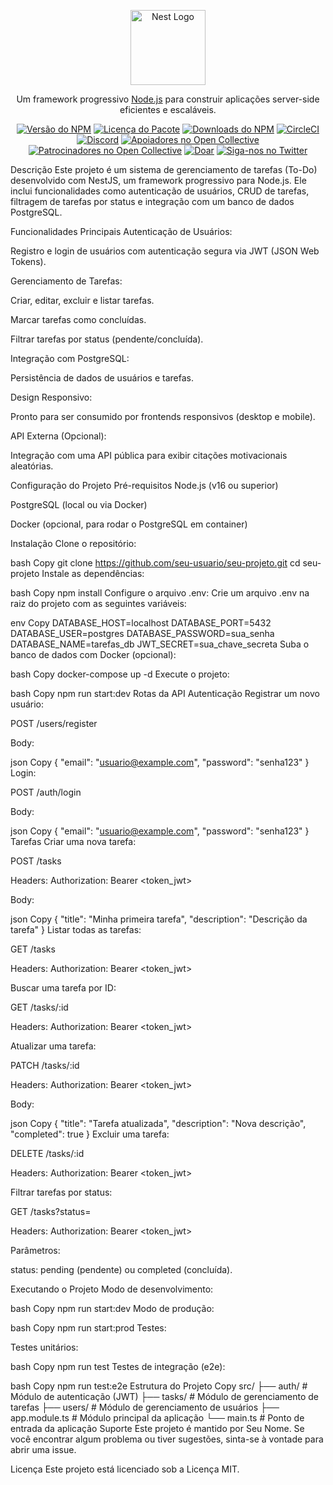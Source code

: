 <p align="center"> <a href="http://nestjs.com/" target="blank"><img src="https://nestjs.com/img/logo-small.svg" width="120" alt="Nest Logo" /></a> </p><p align="center"> Um framework progressivo <a href="http://nodejs.org" target="_blank">Node.js</a> para construir aplicações server-side eficientes e escaláveis. </p><p align="center"> <a href="https://www.npmjs.com/~nestjscore" target="_blank"><img src="https://img.shields.io/npm/v/@nestjs/core.svg" alt="Versão do NPM" /></a> <a href="https://www.npmjs.com/~nestjscore" target="_blank"><img src="https://img.shields.io/npm/l/@nestjs/core.svg" alt="Licença do Pacote" /></a> <a href="https://www.npmjs.com/~nestjscore" target="_blank"><img src="https://img.shields.io/npm/dm/@nestjs/common.svg" alt="Downloads do NPM" /></a> <a href="https://circleci.com/gh/nestjs/nest" target="_blank"><img src="https://img.shields.io/circleci/build/github/nestjs/nest/master" alt="CircleCI" /></a> <a href="https://discord.gg/G7Qnnhy" target="_blank"><img src="https://img.shields.io/badge/discord-online-brightgreen.svg" alt="Discord"/></a> <a href="https://opencollective.com/nest#backer" target="_blank"><img src="https://opencollective.com/nest/backers/badge.svg" alt="Apoiadores no Open Collective" /></a> <a href="https://opencollective.com/nest#sponsor" target="_blank"><img src="https://opencollective.com/nest/sponsors/badge.svg" alt="Patrocinadores no Open Collective" /></a> <a href="https://paypal.me/kamilmysliwiec" target="_blank"><img src="https://img.shields.io/badge/Doar-PayPal-ff3f59.svg" alt="Doar"/></a> <a href="https://twitter.com/nestframework" target="_blank"><img src="https://img.shields.io/twitter/follow/nestframework.svg?style=social&label=Seguir" alt="Siga-nos no Twitter"></a> </p>
Descrição
Este projeto é um sistema de gerenciamento de tarefas (To-Do) desenvolvido com NestJS, um framework progressivo para Node.js. Ele inclui funcionalidades como autenticação de usuários, CRUD de tarefas, filtragem de tarefas por status e integração com um banco de dados PostgreSQL.

Funcionalidades Principais
Autenticação de Usuários:

Registro e login de usuários com autenticação segura via JWT (JSON Web Tokens).

Gerenciamento de Tarefas:

Criar, editar, excluir e listar tarefas.

Marcar tarefas como concluídas.

Filtrar tarefas por status (pendente/concluída).

Integração com PostgreSQL:

Persistência de dados de usuários e tarefas.

Design Responsivo:

Pronto para ser consumido por frontends responsivos (desktop e mobile).

API Externa (Opcional):

Integração com uma API pública para exibir citações motivacionais aleatórias.

Configuração do Projeto
Pré-requisitos
Node.js (v16 ou superior)

PostgreSQL (local ou via Docker)

Docker (opcional, para rodar o PostgreSQL em container)

Instalação
Clone o repositório:

bash
Copy
git clone https://github.com/seu-usuario/seu-projeto.git
cd seu-projeto
Instale as dependências:

bash
Copy
npm install
Configure o arquivo .env:
Crie um arquivo .env na raiz do projeto com as seguintes variáveis:

env
Copy
DATABASE_HOST=localhost
DATABASE_PORT=5432
DATABASE_USER=postgres
DATABASE_PASSWORD=sua_senha
DATABASE_NAME=tarefas_db
JWT_SECRET=sua_chave_secreta
Suba o banco de dados com Docker (opcional):

bash
Copy
docker-compose up -d
Execute o projeto:

bash
Copy
npm run start:dev
Rotas da API
Autenticação
Registrar um novo usuário:

POST /users/register

Body:

json
Copy
{
"email": "usuario@example.com",
"password": "senha123"
}
Login:

POST /auth/login

Body:

json
Copy
{
"email": "usuario@example.com",
"password": "senha123"
}
Tarefas
Criar uma nova tarefa:

POST /tasks

Headers: Authorization: Bearer <token_jwt>

Body:

json
Copy
{
"title": "Minha primeira tarefa",
"description": "Descrição da tarefa"
}
Listar todas as tarefas:

GET /tasks

Headers: Authorization: Bearer <token_jwt>

Buscar uma tarefa por ID:

GET /tasks/:id

Headers: Authorization: Bearer <token_jwt>

Atualizar uma tarefa:

PATCH /tasks/:id

Headers: Authorization: Bearer <token_jwt>

Body:

json
Copy
{
"title": "Tarefa atualizada",
"description": "Nova descrição",
"completed": true
}
Excluir uma tarefa:

DELETE /tasks/:id

Headers: Authorization: Bearer <token_jwt>

Filtrar tarefas por status:

GET /tasks?status=<status>

Headers: Authorization: Bearer <token_jwt>

Parâmetros:

status: pending (pendente) ou completed (concluída).

Executando o Projeto
Modo de desenvolvimento:

bash
Copy
npm run start:dev
Modo de produção:

bash
Copy
npm run start:prod
Testes:

Testes unitários:

bash
Copy
npm run test
Testes de integração (e2e):

bash
Copy
npm run test:e2e
Estrutura do Projeto
Copy
src/
├── auth/ # Módulo de autenticação (JWT)
├── tasks/ # Módulo de gerenciamento de tarefas
├── users/ # Módulo de gerenciamento de usuários
├── app.module.ts # Módulo principal da aplicação
└── main.ts # Ponto de entrada da aplicação
Suporte
Este projeto é mantido por Seu Nome. Se você encontrar algum problema ou tiver sugestões, sinta-se à vontade para abrir uma issue.

Licença
Este projeto está licenciado sob a Licença MIT.
